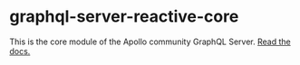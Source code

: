 # graphql-server-reactive-core

This is the core module of the Apollo community GraphQL Server. [Read the docs.](http://dev.apollodata.com/tools/apollo-server/index.html)
